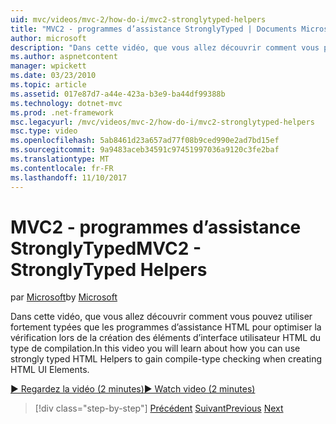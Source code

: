 ```yaml
---
uid: mvc/videos/mvc-2/how-do-i/mvc2-stronglytyped-helpers
title: "MVC2 - programmes d’assistance StronglyTyped | Documents Microsoft"
author: microsoft
description: "Dans cette vidéo, que vous allez découvrir comment vous pouvez utiliser fortement typées que les programmes d’assistance HTML pour optimiser la vérification lors de la création des éléments d’interface utilisateur HTML du type de compilation."
ms.author: aspnetcontent
manager: wpickett
ms.date: 03/23/2010
ms.topic: article
ms.assetid: 017e87d7-a44e-423a-b3e9-ba44df99388b
ms.technology: dotnet-mvc
ms.prod: .net-framework
msc.legacyurl: /mvc/videos/mvc-2/how-do-i/mvc2-stronglytyped-helpers
msc.type: video
ms.openlocfilehash: 5ab8461d23a657ad77f08b9ced990e2ad7bd15ef
ms.sourcegitcommit: 9a9483aceb34591c97451997036a9120c3fe2baf
ms.translationtype: MT
ms.contentlocale: fr-FR
ms.lasthandoff: 11/10/2017
---
```

<a name="mvc2---stronglytyped-helpers"></a><span data-ttu-id="e616a-103">MVC2 - programmes d’assistance StronglyTyped</span><span class="sxs-lookup"><span data-stu-id="e616a-103">MVC2 - StronglyTyped Helpers</span></span>
====================
<span data-ttu-id="e616a-104">par [Microsoft](https://github.com/microsoft)</span><span class="sxs-lookup"><span data-stu-id="e616a-104">by [Microsoft](https://github.com/microsoft)</span></span>

<span data-ttu-id="e616a-105">Dans cette vidéo, que vous allez découvrir comment vous pouvez utiliser fortement typées que les programmes d’assistance HTML pour optimiser la vérification lors de la création des éléments d’interface utilisateur HTML du type de compilation.</span><span class="sxs-lookup"><span data-stu-id="e616a-105">In this video you will learn about how you can use strongly typed HTML Helpers to gain compile-type checking when creating HTML UI Elements.</span></span>

[<span data-ttu-id="e616a-106">&#9654; Regardez la vidéo (2 minutes)</span><span class="sxs-lookup"><span data-stu-id="e616a-106">&#9654; Watch video (2 minutes)</span></span>](https://channel9.msdn.com/Blogs/ASP-NET-Site-Videos/mvc2-stronglytyped-helpers)

>[!div class="step-by-step"]
<span data-ttu-id="e616a-107">[Précédent](mvc2-html-encoding.md)
[Suivant](mvc2-model-validation.md)</span><span class="sxs-lookup"><span data-stu-id="e616a-107">[Previous](mvc2-html-encoding.md)
[Next](mvc2-model-validation.md)</span></span>
